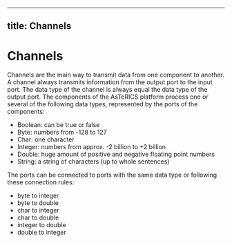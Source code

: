   

---
title: Channels
---

# Channels

Channels are the main way to transmit data from one component to another. A channel always transmits information from the output port to the input port. The data type of the channel is always equal the data type of the output port. The components of the AsTeRICS platform process one or several of the following data types, represented by the ports of the components:

*   Boolean: can be true or false
*   Byte: numbers from -128 to 127
*   Char: one character
*   Integer: numbers from approx. -2 billion to +2 billion
*   Double: huge amount of positive and negative floating point numbers
*   String: a string of characters (up to whole sentences)

The ports can be connected to ports with the same data type or following these connection rules:

*   byte to integer
*   byte to double
*   char to integer
*   char to double
*   integer to double
*   double to integer